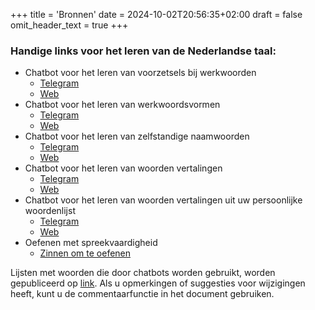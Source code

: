 +++
title = 'Bronnen'
date = 2024-10-02T20:56:35+02:00
draft = false
omit_header_text = true
+++

### Handige links voor het leren van de Nederlandse taal:

- Chatbot voor het leren van voorzetsels bij werkwoorden
    - <a href="https://t.me/YaVchuDutchPrepositiesTrainerBot" target="_blank">Telegram</a>
    - <a href="https://botsrv2.com/qb/ja-vchu-dutch/werkwoord-prepositie-trainer" target="_blank">Web</a>
- Chatbot voor het leren van werkwoordsvormen
    - <a href="https://t.me/YaVchuDutchWerkwoordenTrainerBot" target="_blank">Telegram</a>
    - <a href="https://botsrv2.com/qb/ja-vchu-dutch/werkwoord-trainer" target="_blank">Web</a>
- Chatbot voor het leren van zelfstandige naamwoorden
    - <a href="https://t.me/JaVchuDutchNaamwoordenTrainerBot" target="_blank">Telegram</a>
    - <a href="https://botsrv2.com/qb/ja-vchu-dutch/zelfstandig-naamwoord-trainer" target="_blank">Web</a>
- Chatbot voor het leren van woorden vertalingen
    - <a href="https://t.me/JaVchuDutchVertalingenTrainerBot" target="_blank">Telegram</a>
    - <a href="https://botsrv2.com/qb/ja-vchu-dutch/woord-vertaling-trainer" target="_blank">Web</a>
- Chatbot voor het leren van woorden vertalingen uit uw persoonlijke woordenlijst
    - <a href="https://t.me/JaVchuDutchPWVTrainerBot" target="_blank">Telegram</a>
    - <a href="https://botsrv2.com/qb/ja-vchu-dutch/persoonlijke-woorden-trainer" target="_blank">Web</a>
- Oefenen met spreekvaardigheid
    - [Zinnen om te oefenen](/speech/)

Lijsten met woorden die door chatbots worden gebruikt, worden gepubliceerd op [link](https://docs.google.com/spreadsheets/d/1b4Gwv3IkfEAna7H_1hwCx1HamKP_rTBI_0ivvYzBge8/edit?gid=0#gid=0).
Als u opmerkingen of suggesties voor wijzigingen heeft, kunt u de commentaarfunctie in het document gebruiken.
